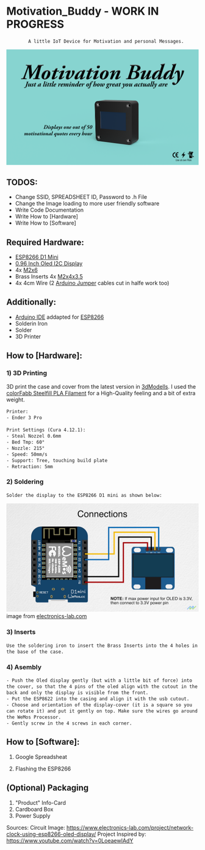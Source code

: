 # Motivation_Buddy - WORK IN PROGRESS
            A little IoT Device for Motivation and personal Messages. 

![Graph1](./Packaging/Front.png)

## TODOS: 
- Change SSID, SPREADSHEET ID, Password to .h File
- Change the Image loading to more user friendly software
- Write Code Documentation
- Write How to [Hardware]
- Write How to [Software]

## Required Hardware:
- [ESP8266 D1 Mini](https://www.az-delivery.de/it/products/d1-mini-pro)
- [0.96 Inch Oled I2C Display](https://www.az-delivery.de/it/products/0-96zolldisplay?_pos=1&_sid=81bd66783&_ss=r)
- 4x [M2x6](https://www.amazon.de/Schrauben-Edelstahl-Sechskopf-Unterlegscheiben-Aufbewahrung/dp/B085LJYF3G/ref=pd_sbs_2/257-8556461-8818023?pd_rd_w=WwLyA&pf_rd_p=8781501c-593f-4975-b5f8-e088bd855b50&pf_rd_r=K4869HAYNW4F58S6GAJ7&pd_rd_r=3e6d37be-0675-4f66-af95-faa65efe84dc&pd_rd_wg=jdNy0&pd_rd_i=B085LJYF3G&psc=1)
- Brass Inserts 4x [M2x4x3.5](https://www.amazon.de/VIGRUE-Gewindeeinsatz-Einpressmutter-Gewindebuchsen-Kunststoffteiledurch/dp/B08DHYD73Q/ref=sr_1_4?__mk_de_DE=%C3%85M%C3%85%C5%BD%C3%95%C3%91&crid=3O62TU9BSAS4I&keywords=brass+inserts&qid=1644755613&s=diy&sprefix=brass+inserts%2Cdiy%2C161&sr=1-4) 
- 4x 4cm Wire (2 [Arduino Jumper](https://www.amazon.de/Female-Female-Male-Female-Male-Male-Steckbr%C3%BCcken-Drahtbr%C3%BCcken-bunt/dp/B01EV70C78/ref=sr_1_5?keywords=jumper+cables&qid=1644755637&sprefix=jumper+%2Caps%2C85&sr=8-5) cables cut in halfe work too)

## Additionally: 
- [Arduino IDE](https://www.arduino.cc/en/software) addapted for [ESP8266](https://chewett.co.uk/blog/937/configuring-wemos-d1-mini-pro-esp8266-arduino-ide/)
- Solderin Iron 
- Solder
- 3D Printer 

## How to [Hardware]:

### 1) 3D Printing  
3D print the case and cover from the latest version in [3dModells](./3dModells/). I used the [colorFabb Steelfill PLA Filament](https://colorfabb.com/de/steelfill) for a High-Quality feeling and a bit of extra weight. 

    Printer: 
    - Ender 3 Pro
    
    Print Settings (Cura 4.12.1): 
    - Steal Nozzel 0.6mm
    - Bed Tmp: 60°
    - Nozzle: 215°
    - Speed: 50mm/s
    - Support: Tree, touching build plate
    - Retraction: 5mm

### 2) Soldering  
    Solder the display to the ESP8266 D1 mini as shown below: 

![solder_help](./OLED-Schematics.jpeg)
image from [electronics-lab.com]( https://www.electronics-lab.com/project/network-clock-using-esp8266-oled-display/)

### 3) Inserts
    Use the soldering iron to insert the Brass Inserts into the 4 holes in the base of the case. 

### 4) Asembly 
    - Push the Oled display gently (but with a little bit of force) into the cover, so that the 4 pins of the oled align with the cutout in the back and only the display is visible from the front. 
    - Put the ESP8622 into the casing and align it with the usb cutout. 
    - Choose and orientation of the display-cover (it is a square so you can rotate it) and put it gently on top. Make sure the wires go around the WeMos Processor. 
    - Gently screw in the 4 screws in each corner. 
   
## How to [Software]:
1) Google Spreadsheat

2) Flashing the ESP8266


## (Optional) Packaging
1) "Product" Info-Card
2) Cardboard Box
3) Power Supply


Sources: 
Circuit Image: https://www.electronics-lab.com/project/network-clock-using-esp8266-oled-display/
Project Inspired by: https://www.youtube.com/watch?v=0LoeaewIAdY